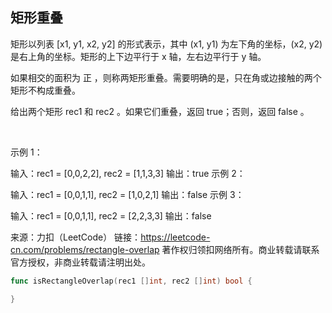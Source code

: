 ## 矩形重叠

矩形以列表 [x1, y1, x2, y2] 的形式表示，其中 (x1, y1) 为左下角的坐标，(x2, y2) 是右上角的坐标。矩形的上下边平行于 x 轴，左右边平行于 y 轴。

如果相交的面积为 正 ，则称两矩形重叠。需要明确的是，只在角或边接触的两个矩形不构成重叠。

给出两个矩形 rec1 和 rec2 。如果它们重叠，返回 true；否则，返回 false 。

 

示例 1：

输入：rec1 = [0,0,2,2], rec2 = [1,1,3,3]
输出：true
示例 2：

输入：rec1 = [0,0,1,1], rec2 = [1,0,2,1]
输出：false
示例 3：

输入：rec1 = [0,0,1,1], rec2 = [2,2,3,3]
输出：false

来源：力扣（LeetCode）
链接：https://leetcode-cn.com/problems/rectangle-overlap
著作权归领扣网络所有。商业转载请联系官方授权，非商业转载请注明出处。

```go
func isRectangleOverlap(rec1 []int, rec2 []int) bool {

}
```
